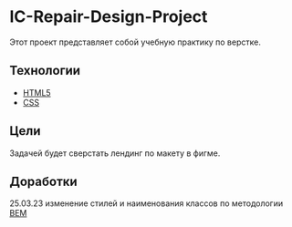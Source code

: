 # IC-Repair-Design-Project

Этот проект представляет собой учебную практику по верстке.
## Технологии
- [HTML5](https://html5.org/) 
- [CSS](https://www.w3.org/Style/CSS/Overview.en.html)
## Цели
Задачей будет сверстать лендинг по макету в фигме.
## Доработки
25.03.23 изменение стилей и наименования классов по методологии [BEM](https://ru.bem.info/)
